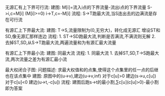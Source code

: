 无源汇有上下界可行流:
  建图:
  M[i]=流入i点的下界流量-流出i点的下界流量
    S->i,c=M[i] (M[i]>=0)
    i->T,c=-M[i]
  流程:
    S->T跑最大流,当S连出去的边满流是存在可行流

有源汇上下界最大流:
  建图:
    T->S,流量限制为(0,无穷大)，转化成无源汇
    增设ST和SD,像无源汇那样连边
  流程:
    1. ST->SD跑最大流,判断是否满流,不满流则无解
    2. 去掉ST,SD,从S->T跑最大流,两遍流量和为有源汇最大流量

有源汇上下界最小流:
  建图: 同最大流
  流程: 1.  同最大流
    1.  去掉ST,SD,T->S跑最大流,两次流量之差为有源汇最小流

最大权闭合子图:
  问题描述:  求最大权值和的点集,使得这个点集里的任一点的后继也在该点集中
  建图:   原图中的(u->v),建边(u->v,inf)
    对于c[u]>0   建边(s->u,c[u])
    对于c[u]<0   建边(u->t,-c[u])
  流程:   建图后跑s->t的最小割,∑c\[u\](c\[u\]>0)-最小割即为答案